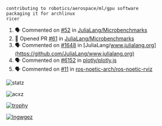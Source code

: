 ```
contributing to robotics/aerospace/ml/gpu software
packaging it for archlinux
ricer
```

<!--START_SECTION:activity-->
1. 🗣 Commented on [#52](https://github.com/JuliaLang/Microbenchmarks/issues/52) in [JuliaLang/Microbenchmarks](https://github.com/JuliaLang/Microbenchmarks)
2. 💪 Opened PR [#61](https://github.com/JuliaLang/Microbenchmarks/pull/61) in [JuliaLang/Microbenchmarks](https://github.com/JuliaLang/Microbenchmarks)
3. 🗣 Commented on [#1648](https://github.com/JuliaLang/www.julialang.org/issues/1648) in [JuliaLang/www.julialang.org](https://github.com/JuliaLang/www.julialang.org)
4. 🗣 Commented on [#6152](https://github.com/plotly/plotly.js/issues/6152) in [plotly/plotly.js](https://github.com/plotly/plotly.js)
5. 🗣 Commented on [#11](https://github.com/ros-noetic-arch/ros-noetic-rviz/issues/11) in [ros-noetic-arch/ros-noetic-rviz](https://github.com/ros-noetic-arch/ros-noetic-rviz)
<!--END_SECTION:activity-->


![statz](https://github-readme-stats.vercel.app/api?username=acxz&include_all_commits=true&show_icons=true)

<p><img align="center" src="https://github-readme-streak-stats.herokuapp.com/?user=acxz&" alt="acxz" /></p>

[![trophy](https://github-profile-trophy.vercel.app/?username=acxz)](https://github.com/ryo-ma/github-profile-trophy)

[![lngwgez](https://github-readme-stats.vercel.app/api/top-langs/?username=acxz&layout=compact)](https://github.com/acxz/github-readme-stats)
